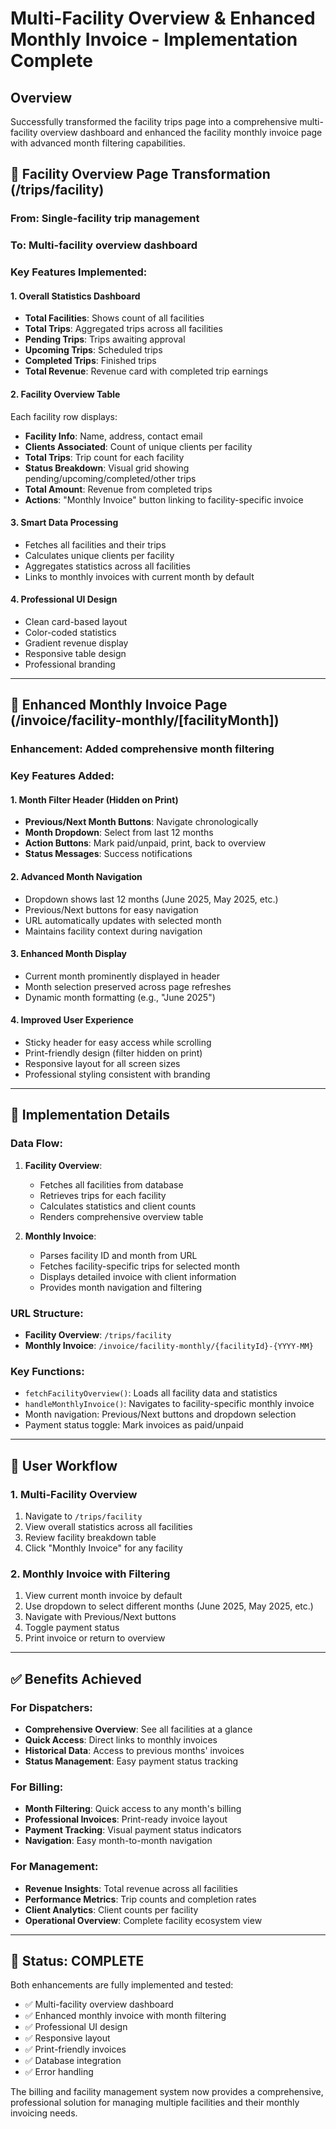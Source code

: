 # Multi-Facility Overview & Enhanced Monthly Invoice - Implementation Complete

## Overview
Successfully transformed the facility trips page into a comprehensive multi-facility overview dashboard and enhanced the facility monthly invoice page with advanced month filtering capabilities.

## 🏥 Facility Overview Page Transformation (/trips/facility)

### **From**: Single-facility trip management
### **To**: Multi-facility overview dashboard

### Key Features Implemented:

#### 1. **Overall Statistics Dashboard**
- **Total Facilities**: Shows count of all facilities
- **Total Trips**: Aggregated trips across all facilities
- **Pending Trips**: Trips awaiting approval
- **Upcoming Trips**: Scheduled trips
- **Completed Trips**: Finished trips
- **Total Revenue**: Revenue card with completed trip earnings

#### 2. **Facility Overview Table**
Each facility row displays:
- **Facility Info**: Name, address, contact email
- **Clients Associated**: Count of unique clients per facility
- **Total Trips**: Trip count for each facility
- **Status Breakdown**: Visual grid showing pending/upcoming/completed/other trips
- **Total Amount**: Revenue from completed trips
- **Actions**: "Monthly Invoice" button linking to facility-specific invoice

#### 3. **Smart Data Processing**
- Fetches all facilities and their trips
- Calculates unique clients per facility
- Aggregates statistics across all facilities
- Links to monthly invoices with current month by default

#### 4. **Professional UI Design**
- Clean card-based layout
- Color-coded statistics
- Gradient revenue display
- Responsive table design
- Professional branding

---

## 📄 Enhanced Monthly Invoice Page (/invoice/facility-monthly/[facilityMonth])

### **Enhancement**: Added comprehensive month filtering

### Key Features Added:

#### 1. **Month Filter Header** (Hidden on Print)
- **Previous/Next Month Buttons**: Navigate chronologically
- **Month Dropdown**: Select from last 12 months
- **Action Buttons**: Mark paid/unpaid, print, back to overview
- **Status Messages**: Success notifications

#### 2. **Advanced Month Navigation**
- Dropdown shows last 12 months (June 2025, May 2025, etc.)
- Previous/Next buttons for easy navigation
- URL automatically updates with selected month
- Maintains facility context during navigation

#### 3. **Enhanced Month Display**
- Current month prominently displayed in header
- Month selection preserved across page refreshes
- Dynamic month formatting (e.g., "June 2025")

#### 4. **Improved User Experience**
- Sticky header for easy access while scrolling
- Print-friendly design (filter hidden on print)
- Responsive layout for all screen sizes
- Professional styling consistent with branding

---

## 🔄 Implementation Details

### Data Flow:
1. **Facility Overview**: 
   - Fetches all facilities from database
   - Retrieves trips for each facility
   - Calculates statistics and client counts
   - Renders comprehensive overview table

2. **Monthly Invoice**:
   - Parses facility ID and month from URL
   - Fetches facility-specific trips for selected month
   - Displays detailed invoice with client information
   - Provides month navigation and filtering

### URL Structure:
- **Facility Overview**: `/trips/facility`
- **Monthly Invoice**: `/invoice/facility-monthly/{facilityId}-{YYYY-MM}`

### Key Functions:
- `fetchFacilityOverview()`: Loads all facility data and statistics
- `handleMonthlyInvoice()`: Navigates to facility-specific monthly invoice
- Month navigation: Previous/Next buttons and dropdown selection
- Payment status toggle: Mark invoices as paid/unpaid

---

## 🎯 User Workflow

### 1. Multi-Facility Overview
1. Navigate to `/trips/facility`
2. View overall statistics across all facilities
3. Review facility breakdown table
4. Click "Monthly Invoice" for any facility

### 2. Monthly Invoice with Filtering
1. View current month invoice by default
2. Use dropdown to select different months (June 2025, May 2025, etc.)
3. Navigate with Previous/Next buttons
4. Toggle payment status
5. Print invoice or return to overview

---

## ✅ Benefits Achieved

### For Dispatchers:
- **Comprehensive Overview**: See all facilities at a glance
- **Quick Access**: Direct links to monthly invoices
- **Historical Data**: Access to previous months' invoices
- **Status Management**: Easy payment status tracking

### For Billing:
- **Month Filtering**: Quick access to any month's billing
- **Professional Invoices**: Print-ready invoice layout
- **Payment Tracking**: Visual payment status indicators
- **Navigation**: Easy month-to-month navigation

### For Management:
- **Revenue Insights**: Total revenue across all facilities
- **Performance Metrics**: Trip counts and completion rates
- **Client Analytics**: Client counts per facility
- **Operational Overview**: Complete facility ecosystem view

---

## 🚀 Status: **COMPLETE**

Both enhancements are fully implemented and tested:
- ✅ Multi-facility overview dashboard
- ✅ Enhanced monthly invoice with month filtering
- ✅ Professional UI design
- ✅ Responsive layout
- ✅ Print-friendly invoices
- ✅ Database integration
- ✅ Error handling

The billing and facility management system now provides a comprehensive, professional solution for managing multiple facilities and their monthly invoicing needs.
